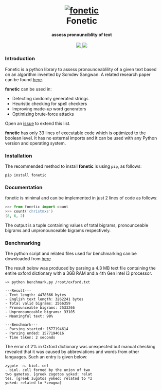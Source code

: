 <h1 align="center">
  <br>
  <a href="https://github.com/s0md3v/fonetic"><img src="https://i.ibb.co/KctQhzN/phonetic.png" alt="fonetic"></a>
  <br>
  Fonetic
  <br>
</h1>

<h4 align="center">assess pronounciblity of text</h4>

<p align="center">
  <a href="https://github.com/s0md3v/fonetic/releases">
    <img src="https://img.shields.io/github/release/s0md3v/fonetic.svg">
  </a>
  <a href="https://github.com/s0md3v/fonetic/issues?q=is%3Aissue+is%3Aclosed">
      <img src="https://img.shields.io/github/issues-closed-raw/s0md3v/fonetic.svg">
  </a>
</p>


### Introduction
Fonetic is a python library to assess pronounceablility of a given text based on an algorithm invented by Somdev Sangwan. A related research paper can be found [here](https://github.com/s0md3v/MyPapers/tree/master/A%20Phonetic%20Approach%20to%20Calculate%20Linguistic%20Information%20in%20Text).

**fonetic** can be used in:

- Detecting randomly generated strings
- Heuristic checking for spell checkers
- Improving made-up word generators
- Optimizing brute-force attacks


Open an [issue](https://github.com/s0md3v/fonetic/issues) to extend this list.

**fonetic** has only 33 lines of executable code which is optimized to the boolean level.
It has no external imports and it can be used with any Python version and operating system.

### Installation
The recommended method to install **fonetic** is using `pip`, as follows:

```
pip install fonetic
```

### Documentation

fonetic is minimal and can be implemented in just 2 lines of code as follows:

```python
>>> from fonetic import count
>>> count('christmxs')
(8, 6, 2)
```

The output is a tuple containing values of total bigrams, pronounceable bigrams and unpronounceable bigrams respectively.

### Benchmarking
The python script and related files used for benchmarking can be downloaded from [here](https://github.com/s0md3v/MyPapers/blob/master/A%20Phonetic%20Approach%20to%20Calculate%20Linguistic%20Information%20in%20Text/phonetic-flow-chart.png)

The result below was produced by parsing a 4.3 MB text file containing the entire oxford dictionary with a 3GB RAM and a 4th Gen intel i3 processor.

```
~> python benchmark.py /root/oxford.txt

---Result---
- Text length: 4478566 bytes
- English text length: 3262241 bytes
- Total valid bigrams: 2566359
- Pronounceable bigrams: 2533266
- Unpronounceable bigrams: 33105
- Meaningful text: 98%

---Benchmark---
- Parsing started: 1577194614
- Parsing ended: 1577194616
- Time taken: 2 seconds
```

The error of 2% in Oxford dictionary was unexpected but manual checking revealed that it was caused by abbreviations and words from other languages. Such an entry is given below:

```
zygote  n. biol. cel
. biol. cell formed by the union of two
two gametes. [greek zugotos yoked: relat
tes. [greek zugotos yoked: related to *z
yoked: related to *zeugma]
```
